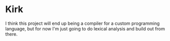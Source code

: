 # Kirk

I think this project will end up being a compiler for a custom programming language, but for now I'm just going to do lexical analysis and build out from there.
